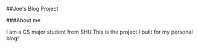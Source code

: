 ##Joe's Blog Project

###About me

I am a CS major student from SHU.This is the project I built for my personal blog!




